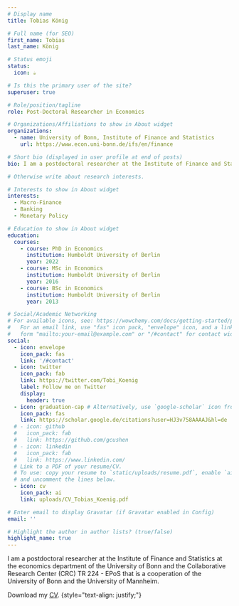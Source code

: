 ```yaml
---
# Display name
title: Tobias König

# Full name (for SEO)
first_name: Tobias
last_name: König

# Status emoji
status:
  icon: ☕️

# Is this the primary user of the site?
superuser: true

# Role/position/tagline
role: Post-Doctoral Researcher in Economics

# Organizations/Affiliations to show in About widget
organizations:
  - name: University of Bonn, Institute of Finance and Statistics
    url: https://www.econ.uni-bonn.de/ifs/en/finance

# Short bio (displayed in user profile at end of posts)
bio: I am a postdoctoral researcher at the Institute of Finance and Statistics at the economics department of the University of Bonn and the Collaborative Research Center (CRC) TR 224 - EPoS that is a cooperation of the University of Bonn and the University of Mannheim.

# Otherwise write about research interests.

# Interests to show in About widget
interests:
  - Macro-Finance
  - Banking
  - Monetary Policy

# Education to show in About widget
education:
  courses:
    - course: PhD in Economics
      institution: Humboldt University of Berlin
      year: 2022
    - course: MSc in Economics
      institution: Humboldt University of Berlin
      year: 2016
    - course: BSc in Economics
      institution: Humboldt University of Berlin
      year: 2013

# Social/Academic Networking
# For available icons, see: https://wowchemy.com/docs/getting-started/page-builder/#icons
#   For an email link, use "fas" icon pack, "envelope" icon, and a link in the
#   form "mailto:your-email@example.com" or "/#contact" for contact widget.
social:
  - icon: envelope
    icon_pack: fas
    link: '/#contact'
  - icon: twitter
    icon_pack: fab
    link: https://twitter.com/Tobi_Koenig
    label: Follow me on Twitter
    display:
      header: true
  - icon: graduation-cap # Alternatively, use `google-scholar` icon from `ai` icon pack
    icon_pack: fas
    link: https://scholar.google.de/citations?user=HJ3v758AAAAJ&hl=de
  # - icon: github
  #   icon_pack: fab
  #   link: https://github.com/gcushen
  # - icon: linkedin
  #   icon_pack: fab
  #   link: https://www.linkedin.com/
  # Link to a PDF of your resume/CV.
  # To use: copy your resume to `static/uploads/resume.pdf`, enable `ai` icons in `params.yaml`,
  # and uncomment the lines below.
  - icon: cv
    icon_pack: ai
    link: uploads/CV_Tobias_Koenig.pdf

# Enter email to display Gravatar (if Gravatar enabled in Config)
email: ''

# Highlight the author in author lists? (true/false)
highlight_name: true
---
```


I am a postdoctoral researcher at the Institute of Finance and Statistics at the economics department of the University of Bonn and the Collaborative Research Center (CRC) TR 224 - EPoS that is a cooperation of the University of Bonn and the University of Mannheim.

Download my [CV](https://drive.google.com/file/d/1P06EGwYLWAVI11RaJ3niweeRuwVpCi4E/view?usp=sharing).
{style="text-align: justify;"}
